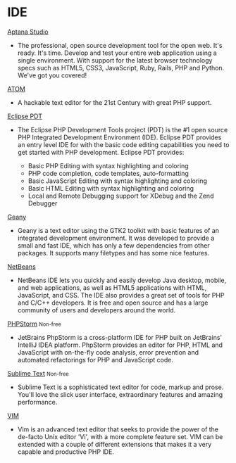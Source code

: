 # IDE #

[Aptana Studio](http://www.aptana.com/)

 * The professional, open source development tool for the open web. It's ready. It's time. Develop and test your entire web application using a single environment. With support for the latest browser technology specs such as HTML5, CSS3, JavaScript, Ruby, Rails, PHP and Python. We've got you covered! 

[ATOM](https://atom.io/)

 * A hackable text editor for the 21st Century with great PHP support.

[Eclipse PDT](https://eclipse.org/pdt/)

 * The Eclipse PHP Development Tools project (PDT) is the #1 open source PHP Integrated Development Environment (IDE). Eclipse PDT provides an entry level IDE for with the basic code editing capabilities you need to get started with PHP development. Eclipse PDT provides:

    * Basic PHP Editing with syntax highlighting and coloring
    * PHP code completion, code templates, auto-formatting
    * Basic JavaScript Editing with syntax highlighting and coloring 
    * Basic HTML Editing with syntax highlighting and coloring 
    * Local and Remote Debugging support for XDebug and the Zend Debugger

[Geany](http://www.geany.org/)

 * Geany is a text editor using the GTK2 toolkit with basic features of an integrated development environment. It was developed to provide a small and fast IDE, which has only a few dependencies from other packages. It supports many filetypes and has some nice features.<F5>

[NetBeans](https://netbeans.org/)

 * NetBeans IDE lets you quickly and easily develop Java desktop, mobile, and web applications, as well as HTML5 applications with HTML, JavaScript, and CSS. The IDE also provides a great set of tools for PHP and C/C++ developers. It is free and open source and has a large community of users and developers around the world. 

[PHPStorm](http://www.jetbrains.com/phpstorm/) <span class="label label-danger"><small>Non-free</small></span>

 * JetBrains PhpStorm is a cross-platform IDE for PHP built on JetBrains' IntelliJ IDEA platform. PhpStorm provides an editor for PHP, HTML and JavaScript with on-the-fly code analysis, error prevention and automated refactorings for PHP and JavaScript code.

[Sublime Text](http://www.sublimetext.com/) <span class="label label-danger"><small>Non-free</small></span>

 * Sublime Text is a sophisticated text editor for code, markup and prose. You'll love the slick user interface, extraordinary features and amazing performance.

[VIM](http://www.vim.org)

 * Vim is an advanced text editor that seeks to provide the power of the de-facto Unix editor 'Vi', with a more complete feature set. VIM can be extended with a couple of different extensions that makes it a very capable and productive PHP IDE.
